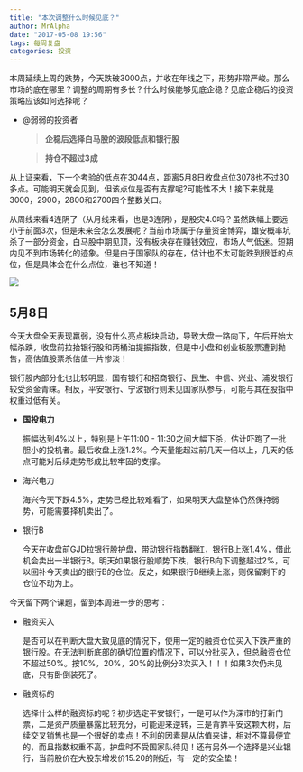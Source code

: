 ```yaml
---
title: "本次调整什么时候见底？"
author: MrAlpha
date: "2017-05-08 19:56"
tags: 每周复盘
categories: 投资
---
```


本周延续上周的跌势，今天跌破3000点，并收在年线之下，形势非常严峻。那么市场的底在哪里？调整的周期有多长？什么时候能够见底企稳？见底企稳后的投资策略应该如何选择呢？

- @弱弱的投资者

  > **企稳后选择白马股的波段低点和银行股**

  > **持仓不超过3成**

从上证来看，下一个考验的低点在3044点，距离5月8日收盘点位3078也不过30多点。可能明天就会见到，但该点位是否有支撑呢?可能性不大！接下来就是3000，2900，2800和2700四个整数关口。

从周线来看4连阴了（从月线来看，也是3连阴），是股灾4.0吗？虽然跌幅上要远小于前面3次，但是未来会怎么发展呢？当前市场属于存量资金博弈，雄安概率坑杀了一部分资金，白马股中期见顶，没有板块存在赚钱效应，市场人气低迷。短期内见不到市场转化的迹象。但是由于国家队的存在，估计也不太可能跌到很低的点位，但是具体会在什么点位，谁也不知道！

![](http://7xonmk.com1.z0.glb.clouddn.com/2017-05-08_21-58-35.png)

## 5月8日

今天大盘全天表现羸弱，没有什么亮点板块启动，导致大盘一路向下，午后开始大幅杀跌，收盘前拉抬银行股和两桶油提振指数，但是中小盘和创业板股票遭到抛售，高估值股票杀估值一片惨淡！

银行股内部分化也比较明显，国有银行和招商银行、民生、中信、兴业、浦发银行较受资金青睐。相反，平安银行、宁波银行则未见国家队参与，可能与其在股指中权重过低有关。

- **国投电力**

  振幅达到4%以上，特别是上午11:00 - 11:30之间大幅下杀，估计吓跑了一批胆小的投机者。最后收盘上涨1.2%。今天量能超过前几天一倍以上，几天的低点可能对后续走势形成比较牢固的支撑。

- 海兴电力

  海兴今天下跌4.5%，走势已经比较难看了，如果明天大盘整体仍然保持弱势，可能需要择机卖出了。

- 银行B

  今天在收盘前GJD拉银行股护盘，带动银行指数翻红，银行B上涨1.4%，借此机会卖出一半银行B。明天如果银行股顺势下跌，银行B向下调整超过2%，可以回补今天卖出的银行B的仓位。反之，如果银行B继续上涨，则保留剩下的仓位不动为上。

今天留下两个课题，留到本周进一步的思考：

- 融资买入

  是否可以在判断大盘大致见底的情况下，使用一定的融资仓位买入下跌严重的银行股。在无法判断底部的确切位置的情况下，可以分批买入，但总融资仓位不超过50%。按10%，20%，20%的比例分3次买入！！！如果3次仍未见底，只有卧倒装死了。

- 融资标的

  选择什么样的融资标的呢？初步选定平安银行，一是可以作为深市的打新门票，二是资产质量暴露比较充分，可能迎来逆转，三是背靠平安这颗大树，后续交叉销售也是一个很好的卖点！不利的因素是从估值来讲，相对不算最便宜的，而且指数权重不高，护盘时不受国家队待见！还有另外一个选择是兴业银行，当前股价在大股东增发价15.20的附近，有一定的安全垫！
